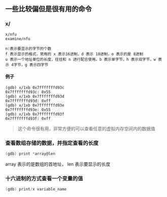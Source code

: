 ## 一些比较偏但是很有用的命令

### x/ 

```
x/nfu
examine/nfu

n:表示要显示的字节的个数
f 表示显示的格式，常用的 x 表示16进制，d 表示 10进制，o 表示的是 8进制
u 表示一个地址单位的长度，往往和 n 进行配合使用。b 表示单字节，h 表示双字节，w 表示 4字节，g 表示四字节
```

#### 例子

```
(gdb) x/1xb 0x7fffffffd93c
0x7fffffffd93c:	0x55
(gdb) x/1xb 0x7fffffffd93d
0x7fffffffd93d:	0xff
(gdb) x/1xb 0x7fffffffd93e
0x7fffffffd93e:	0x55
(gdb) x/1xb 0x7fffffffd93f
0x7fffffffd93f:	0xff

```

> 这个命令很有用，非常方便的可以查看任意的虚拟内存空间内的数据值


### 查看数组存储的数据，并指定查看的长度

```c
(gdb) print *array@len
```
array 表示的是数组的首地址， len 表示要显示的长度

### 十六进制的方式查看一个变量的值

```c
(gdb) print/x variable_name
```


